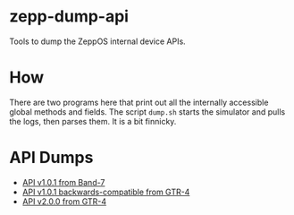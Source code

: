 # zepp-dump-api
Tools to dump the ZeppOS internal device APIs.

# How
There are two programs here that print out all the internally accessible global methods and fields. The script `dump.sh` starts the simulator and pulls the logs, then parses them. It is a bit finnicky.

# API Dumps
* [API v1.0.1 from Band-7](api-v1.0.1-band7.js)
* [API v1.0.1 backwards-compatible from GTR-4](api-v1.0.1-gtr4.js)
* [API v2.0.0 from GTR-4](api-v2.0.0-gtr4.js)
